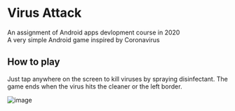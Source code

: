 # Virus Attack
An assignment of Android apps devlopment course in 2020\
A very simple Android game inspired by Coronavirus

## How to play
Just tap anywhere on the screen to kill viruses by spraying disinfectant. The game ends when the virus hits the cleaner or the left border.

![image](https://github.com/sky92i/virusattack/blob/master/screen.gif)
